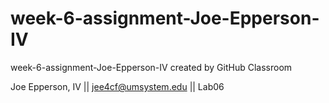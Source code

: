 # week-6-assignment-Joe-Epperson-IV
week-6-assignment-Joe-Epperson-IV created by GitHub Classroom


Joe Epperson, IV || jee4cf@umsystem.edu || Lab06
